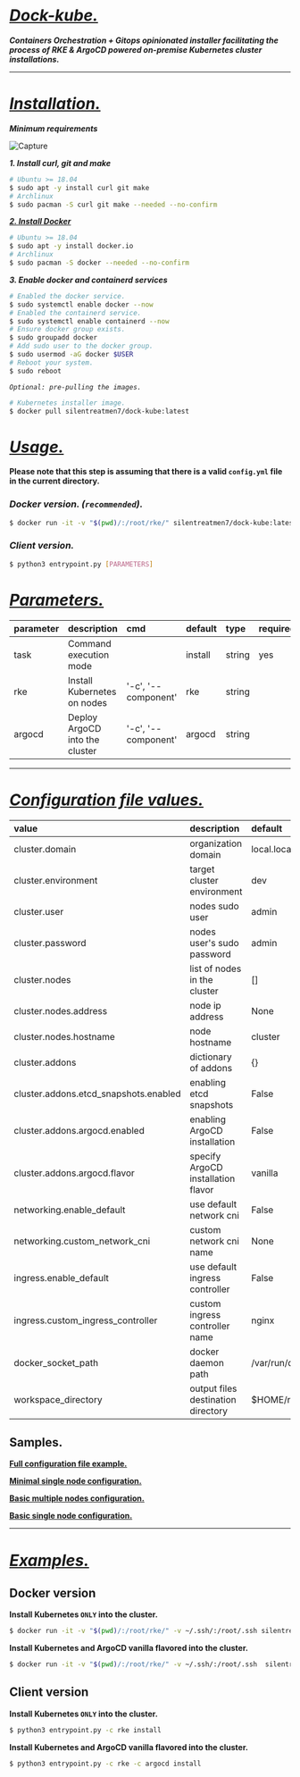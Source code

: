 # ***<ins>Dock-kube.</ins>***

***Containers Orchestration + Gitops opinionated installer facilitating the process of RKE & ArgoCD powered on-premise Kubernetes cluster installations.***

---

# *<ins>Installation.</ins>*

***Minimum requirements***

![Capture](https://user-images.githubusercontent.com/102635491/164043817-7143bfae-a8a8-47ed-9ac5-23f74c86c82d.PNG)

***1. Install curl, git and make***

```bash
# Ubuntu >= 18.04
$ sudo apt -y install curl git make
# Archlinux
$ sudo pacman -S curl git make --needed --no-confirm
```

[***2. Install Docker***](https://docs.docker.com/engine/install/)

```bash
# Ubuntu >= 18.04
$ sudo apt -y install docker.io
# Archlinux
$ sudo pacman -S docker --needed --no-confirm
```

***3. Enable docker and containerd services***

```bash
# Enabled the docker service.
$ sudo systemctl enable docker --now
# Enabled the containerd service.
$ sudo systemctl enable containerd --now
# Ensure docker group exists.
$ sudo groupadd docker
# Add sudo user to the docker group.
$ sudo usermod -aG docker $USER
# Reboot your system.
$ sudo reboot
```
  
*`Optional: pre-pulling the images.`*
  
```bash
# Kubernetes installer image.
$ docker pull silentreatmen7/dock-kube:latest
```

# *<ins>Usage.</ins>*

**Please note that this step is assuming that there is a valid `config.yml` file in the current directory.**

### *Docker version. (`recommended`).*

```bash
$ docker run -it -v "$(pwd)/:/root/rke/" silentreatmen7/dock-kube:latest [PARAMETERS]
```

### *Client version.*

```bash
$ python3 entrypoint.py [PARAMETERS]
```

# *<ins>Parameters.</ins>*

| parameter | description                    | cmd                 | default | type   | required | choices          |
| :-------- | :----------------------------- | :------------------ | :------ | :----- | :------- | :--------------- |
| task      | Command execution mode         |                     | install | string | yes      | {install,remove} |
| rke       | Install Kubernetes on nodes    | '-c', '--component' | rke     | string |          | {install,remove} |
| argocd    | Deploy ArgoCD into the cluster | '-c', '--component' | argocd  | string |          |                  |

---


# *<ins>Configuration file values.</ins>*

| value                                 | description                        | default              | type   | required |
| :------------------------------------ | :--------------------------------- | :------------------- | :----- | :------- |
| cluster.domain                        | organization domain                | local.local          | string | yes      |
| cluster.environment                   | target cluster environment         | dev                  | string | yes      |
| cluster.user                          | nodes sudo user                    | admin                | string | yes      |
| cluster.password                      | nodes user's sudo password         | admin                | string | yes      |
| cluster.nodes                         | list of nodes in the cluster       | []                   | list   | yes      |
| cluster.nodes.address                 | node ip address                    | None                 | string | yes      |
| cluster.nodes.hostname                | node hostname                      | cluster              | string | yes      |
| cluster.addons                        | dictionary of addons               | {}                   | dict   | no       |
| cluster.addons.etcd_snapshots.enabled | enabling etcd snapshots            | False                | bool   | no       |
| cluster.addons.argocd.enabled         | enabling ArgoCD installation       | False                | bool   | no       |
| cluster.addons.argocd.flavor          | specify ArgoCD installation flavor | vanilla              | string | no       |
| networking.enable_default             | use default network cni            | False                | bool   | no       |
| networking.custom_network_cni         | custom network cni name            | None                 | string | no       |
| ingress.enable_default                | use default ingress controller     | False                | bool   | no       |
| ingress.custom_ingress_controller     | custom ingress controller name     | nginx                | string | no       |
| docker_socket_path                    | docker daemon path                 | /var/run/docker.sock | string | no       |
| workspace_directory                   | output files destination directory | $HOME/rke            | string | no       |

## **Samples.**

[**Full configuration file example.**](docs/samples/config_full.yml)

[**Minimal single node configuration.**](docs/samples/config_minimal.yml)

[**Basic multiple nodes configuration.**](docs/samples/config_multiple_nodes.yml)

[**Basic single node configuration.**](docs/samples/config_single_node.yml)

---

# *<ins>Examples.</ins>*

## Docker version

**Install Kubernetes `ONLY` into the cluster.**

```bash
$ docker run -it -v "$(pwd)/:/root/rke/" -v ~/.ssh/:/root/.ssh silentreatmen7/dock-kube:latest -c rke install
```

**Install Kubernetes and ArgoCD vanilla flavored into the cluster.**

```bash
$ docker run -it -v "$(pwd)/:/root/rke/" -v ~/.ssh/:/root/.ssh  silentreatmen7/dock-kube:latest -c rke -c argocd install
```

## Client version

**Install Kubernetes `ONLY` into the cluster.**

```bash
$ python3 entrypoint.py -c rke install
```

**Install Kubernetes and ArgoCD vanilla flavored into the cluster.**

```bash
$ python3 entrypoint.py -c rke -c argocd install
```